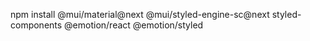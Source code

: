 npm install @mui/material@next @mui/styled-engine-sc@next styled-components @emotion/react @emotion/styled
